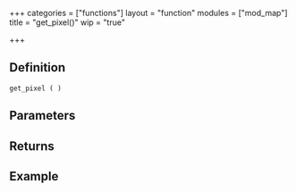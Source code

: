 +++
categories = ["functions"]
layout = "function"
modules = ["mod_map"]
title = "get_pixel()"
wip = "true"

+++

## Definition

    get_pixel ( )

## Parameters

## Returns

## Example

```
```
